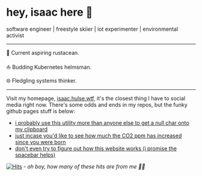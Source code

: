 # hey, isaac here 👋

software engineer   |   freestyle skiier   |   iot experimenter   |   environmental activist

---

🦀 Current aspiring rustacean. 

⛵ Budding Kubernetes helmsman. 

🌐 Fledgling systems thinker. 

---

Visit my homepage, [isaac.hulse.wtf](https://isaac.hulse.wtf), it's the closest thing I have to social media right now. 
There's some odds and ends in my repos, but the funky github pages stuff is below:
- [i probably use this utility more than anyone else to get a null char onto my clipboard](https://isaac.hulse.wtf/null)
- [just incase you'd like to see how much the CO2 ppm has increased since you were born](https://climate.hulse.wtf)
- [don't even try to figure out how this website works (i promise the spacebar helps)](https://isaac.hulse.wtf/bpm-tap)

[![Hits](https://hits.seeyoufarm.com/api/count/incr/badge.svg?url=https%3A%2F%2Fgithub.com%2Fisaachulse&count_bg=%23ACACAC&title_bg=%23000000&icon=github.svg&icon_color=%23DFDFDF&title=hits&edge_flat=false)](https://hits.seeyoufarm.com) - _oh boy, how many of these hits are from me 🤦‍♂️_
